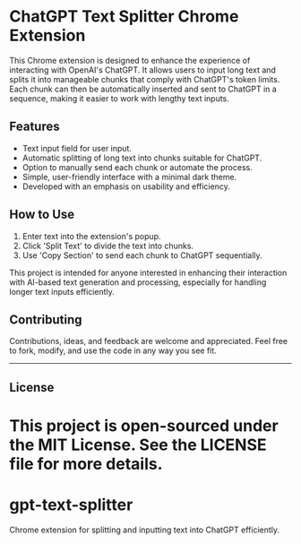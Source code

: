 # ChatGPT Text Splitter Chrome Extension

This Chrome extension is designed to enhance the experience of interacting with OpenAI's ChatGPT. It allows users to input long text and splits it into manageable chunks that comply with ChatGPT's token limits. Each chunk can then be automatically inserted and sent to ChatGPT in a sequence, making it easier to work with lengthy text inputs.

## Features
- Text input field for user input.
- Automatic splitting of long text into chunks suitable for ChatGPT.
- Option to manually send each chunk or automate the process.
- Simple, user-friendly interface with a minimal dark theme.
- Developed with an emphasis on usability and efficiency.

## How to Use
1. Enter text into the extension's popup.
2. Click 'Split Text' to divide the text into chunks.
3. Use 'Copy Section' to send each chunk to ChatGPT sequentially.

This project is intended for anyone interested in enhancing their interaction with AI-based text generation and processing, especially for handling longer text inputs efficiently.

## Contributing
Contributions, ideas, and feedback are welcome and appreciated. Feel free to fork, modify, and use the code in any way you see fit.

---

## License
This project is open-sourced under the MIT License. See the LICENSE file for more details.
=======
# gpt-text-splitter
Chrome extension for splitting and inputting text into ChatGPT efficiently.